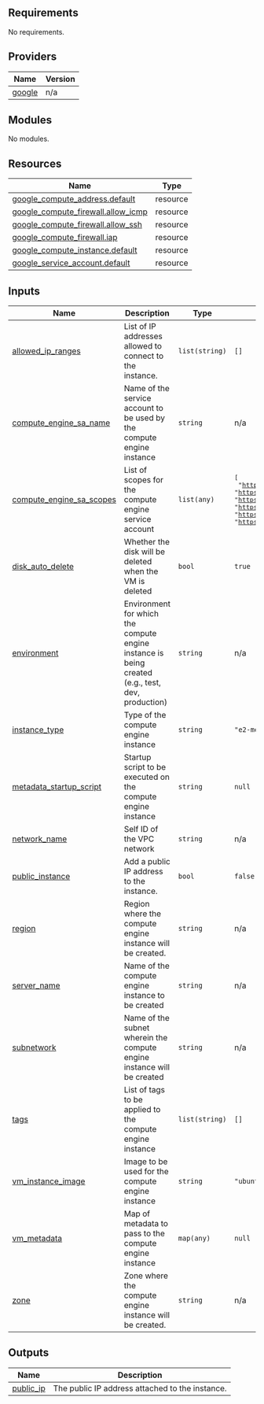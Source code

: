 ## Requirements

No requirements.

## Providers

| Name | Version |
|------|---------|
| <a name="provider_google"></a> [google](#provider\_google) | n/a |

## Modules

No modules.

## Resources

| Name | Type |
|------|------|
| [google_compute_address.default](https://registry.terraform.io/providers/hashicorp/google/latest/docs/resources/compute_address) | resource |
| [google_compute_firewall.allow_icmp](https://registry.terraform.io/providers/hashicorp/google/latest/docs/resources/compute_firewall) | resource |
| [google_compute_firewall.allow_ssh](https://registry.terraform.io/providers/hashicorp/google/latest/docs/resources/compute_firewall) | resource |
| [google_compute_firewall.iap](https://registry.terraform.io/providers/hashicorp/google/latest/docs/resources/compute_firewall) | resource |
| [google_compute_instance.default](https://registry.terraform.io/providers/hashicorp/google/latest/docs/resources/compute_instance) | resource |
| [google_service_account.default](https://registry.terraform.io/providers/hashicorp/google/latest/docs/resources/service_account) | resource |

## Inputs

| Name | Description | Type | Default | Required |
|------|-------------|------|---------|:--------:|
| <a name="input_allowed_ip_ranges"></a> [allowed\_ip\_ranges](#input\_allowed\_ip\_ranges) | List of IP addresses allowed to connect to the instance. | `list(string)` | `[]` | no |
| <a name="input_compute_engine_sa_name"></a> [compute\_engine\_sa\_name](#input\_compute\_engine\_sa\_name) | Name of the service account to be used by the compute engine instance | `string` | n/a | yes |
| <a name="input_compute_engine_sa_scopes"></a> [compute\_engine\_sa\_scopes](#input\_compute\_engine\_sa\_scopes) | List of scopes for the compute engine service account | `list(any)` | <pre>[<br/>  "https://www.googleapis.com/auth/devstorage.read_only",<br/>  "https://www.googleapis.com/auth/logging.write",<br/>  "https://www.googleapis.com/auth/monitoring.write",<br/>  "https://www.googleapis.com/auth/service.management.readonly",<br/>  "https://www.googleapis.com/auth/servicecontrol",<br/>  "https://www.googleapis.com/auth/trace.append"<br/>]</pre> | no |
| <a name="input_disk_auto_delete"></a> [disk\_auto\_delete](#input\_disk\_auto\_delete) | Whether the disk will be deleted when the VM is deleted | `bool` | `true` | no |
| <a name="input_environment"></a> [environment](#input\_environment) | Environment for which the compute engine instance is being created (e.g., test, dev, production) | `string` | n/a | yes |
| <a name="input_instance_type"></a> [instance\_type](#input\_instance\_type) | Type of the compute engine instance | `string` | `"e2-medium"` | no |
| <a name="input_metadata_startup_script"></a> [metadata\_startup\_script](#input\_metadata\_startup\_script) | Startup script to be executed on the compute engine instance | `string` | `null` | no |
| <a name="input_network_name"></a> [network\_name](#input\_network\_name) | Self ID of the VPC network | `string` | n/a | yes |
| <a name="input_public_instance"></a> [public\_instance](#input\_public\_instance) | Add a public IP address to the instance. | `bool` | `false` | no |
| <a name="input_region"></a> [region](#input\_region) | Region where the compute engine instance will be created. | `string` | n/a | yes |
| <a name="input_server_name"></a> [server\_name](#input\_server\_name) | Name of the compute engine instance to be created | `string` | n/a | yes |
| <a name="input_subnetwork"></a> [subnetwork](#input\_subnetwork) | Name of the subnet wherein the compute engine instance will be created | `string` | n/a | yes |
| <a name="input_tags"></a> [tags](#input\_tags) | List of tags to be applied to the compute engine instance | `list(string)` | `[]` | no |
| <a name="input_vm_instance_image"></a> [vm\_instance\_image](#input\_vm\_instance\_image) | Image to be used for the compute engine instance | `string` | `"ubuntu-minimal-2204-jammy-v20250521"` | no |
| <a name="input_vm_metadata"></a> [vm\_metadata](#input\_vm\_metadata) | Map of metadata to pass to the compute engine instance | `map(any)` | `null` | no |
| <a name="input_zone"></a> [zone](#input\_zone) | Zone where the compute engine instance will be created. | `string` | n/a | yes |

## Outputs

| Name | Description |
|------|-------------|
| <a name="output_public_ip"></a> [public\_ip](#output\_public\_ip) | The public IP address attached to the instance. |
